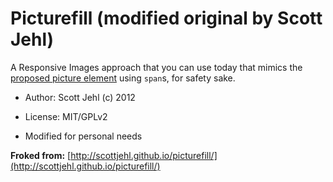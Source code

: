 # Picturefill (modified original by Scott Jehl)
A Responsive Images approach that you can use today that mimics the [proposed picture element](http://www.w3.org/TR/2013/WD-html-picture-element-20130226/) using `span`s, for safety sake.


* Author: Scott Jehl (c) 2012
* License: MIT/GPLv2

* Modified for personal needs

**Froked from:** [http://scottjehl.github.io/picturefill/](http://scottjehl.github.io/picturefill/)
